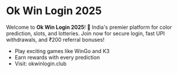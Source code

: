 # Ok Win Login 2025
Welcome to **Ok Win Login 2025**! 🚀 India's premier platform for color prediction, slots, and lotteries. Join now for secure login, fast UPI withdrawals, and ₹200 referral bonuses!

- Play exciting games like WinGo and K3
- Earn rewards with every prediction
- Visit: okwinlogin.club
